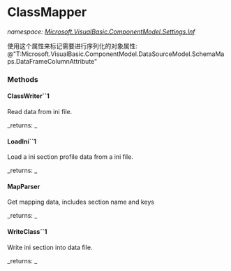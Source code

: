 ﻿
# ClassMapper
_namespace: [Microsoft.VisualBasic.ComponentModel.Settings.Inf](N-Microsoft.VisualBasic.ComponentModel.Settings.Inf.md)_

使用这个属性来标记需要进行序列化的对象属性: @"T:Microsoft.VisualBasic.ComponentModel.DataSourceModel.SchemaMaps.DataFrameColumnAttribute"

### Methods

#### ClassWriter``1
Read data from ini file.

_returns: _
#### LoadIni``1
Load a ini section profile data from a ini file.

_returns: _
#### MapParser
Get mapping data, includes section name and keys

_returns: _
#### WriteClass``1
Write ini section into data file.

_returns: _



